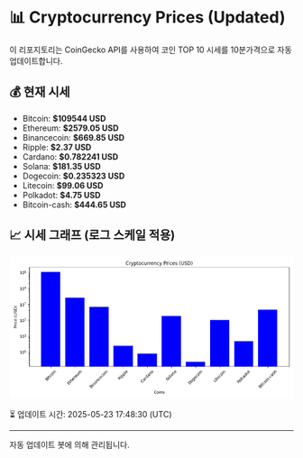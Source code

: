 
# 📊 Cryptocurrency Prices (Updated)

이 리포지토리는 CoinGecko API를 사용하여 코인 TOP 10 시세를 10분가격으로 자동 업데이트합니다.

## 💰 현재 시세
- Bitcoin: **$109544 USD**
- Ethereum: **$2579.05 USD**
- Binancecoin: **$669.85 USD**
- Ripple: **$2.37 USD**
- Cardano: **$0.782241 USD**
- Solana: **$181.35 USD**
- Dogecoin: **$0.235323 USD**
- Litecoin: **$99.06 USD**
- Polkadot: **$4.75 USD**
- Bitcoin-cash: **$444.65 USD**

## 📈 시세 그래프 (로그 스케일 적용)
![Crypto Prices](crypto_prices.png)

⏳ 업데이트 시간: 2025-05-23 17:48:30 (UTC)

---
자동 업데이트 봇에 의해 관리됩니다.

